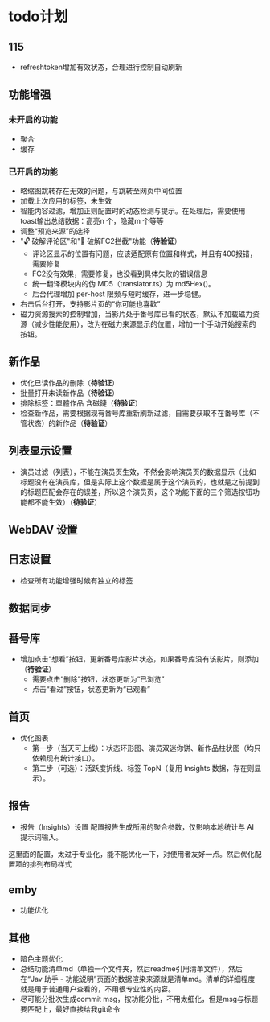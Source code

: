 # todo计划
## 115
- refreshtoken增加有效状态，合理进行控制自动刷新
  
## 功能增强
### 未开启的功能
- 聚合
- 缓存
  
### 已开启的功能
- 略缩图跳转存在无效的问题，与跳转至网页中间位置
- 加载上次应用的标签，未生效
- 智能内容过滤，增加正则配置时的动态检测与提示。在处理后，需要使用toast输出总结数据：高亮n 个，隐藏m 个等等
- 调整“预览来源”的选择
- "🔓 破解评论区"和"🚫 破解FC2拦截"功能（**待验证**）
  - 评论区显示的位置有问题，应该适配原有位置和样式，并且有400报错，需要修复
  - FC2没有效果，需要修复，也没看到具体失败的错误信息
  - 统一翻译模块内的伪 MD5（translator.ts）为 md5Hex()。
  - 后台代理增加 per-host 限频与短时缓存，进一步稳健。
- 右击后台打开，支持影片页的“你可能也喜歡”
- 磁力资源搜索的控制增加，当影片处于番号库已看的状态，默认不加载磁力资源（减少性能使用），改为在磁力来源显示的位置，增加一个手动开始搜索的按钮。

## 新作品
- 优化已读作品的删除（**待验证**）
- 批量打开未读新作品（**待验证**）
- 排除标签：單體作品 含磁鏈（**待验证**）
- 检查新作品，需要根据现有番号库重新刷新过滤，自需要获取不在番号库（不管状态）的新作品（**待验证**）

## 列表显示设置
- 演员过滤（列表），不能在演员页生效，不然会影响演员页的数据显示（比如标题没有在演员库，但是实际上这个数据是属于这个演员的，也就是之前提到的标题匹配会存在的误差，所以这个演员页，这个功能下面的三个筛选按钮功能都不能生效）（**待验证**）
  
## WebDAV 设置
  
## 日志设置
- 检查所有功能增强时候有独立的标签

## 数据同步

## 番号库
- 增加点击“想看”按钮，更新番号库影片状态，如果番号库没有该影片，则添加（**待验证**）
  - 需要点击“删除”按钮，状态更新为“已浏览”
  - 点击“看过”按钮，状态更新为“已观看”

## 首页
- 优化图表
  - 第一步（当天可上线）：状态环形图、演员双迷你饼、新作品柱状图（均只依赖现有统计接口）。
  - 第二步（可选）：活跃度折线、标签 TopN（复用 Insights 数据，存在则显示）。

## 报告
- 报告（Insights）设置
配置报告生成所用的聚合参数，仅影响本地统计与 AI 提示词输入。


这里面的配置，太过于专业化，能不能优化一下，对使用者友好一点。然后优化配置项的排列布局样式

## emby
- 功能优化
  
## 其他
- 暗色主题优化
- 总结功能清单md（单独一个文件夹，然后readme引用清单文件），然后在“Jav 助手 - 功能说明”页面的数据渲染来源就是清单md。清单的详细程度就是用于普通用户查看的，不用很专业性的内容。
- 尽可能分批次生成commit msg，按功能分批，不用太细化，但是msg与标题要匹配上，最好直接给我git命令